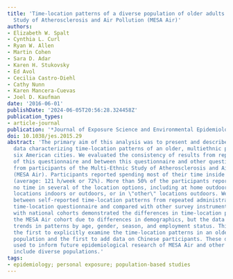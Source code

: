 ```yaml
---
title: 'Time-location patterns of a diverse population of older adults: The Multi-Ethnic
  Study of Atherosclerosis and Air Pollution (MESA Air)'
authors:
- Elizabeth W. Spalt
- Cynthia L. Curl
- Ryan W. Allen
- Martin Cohen
- Sara D. Adar
- Karen H. Stukovsky
- Ed Avol
- Cecilia Castro-Diehl
- Cathy Nunn
- Karen Mancera-Cuevas
- Joel D. Kaufman
date: '2016-06-01'
publishDate: '2024-06-05T20:56:28.324458Z'
publication_types:
- article-journal
publication: '*Journal of Exposure Science and Environmental Epidemiology*'
doi: 10.1038/jes.2015.29
abstract: 'The primary aim of this analysis was to present and describe questionnaire
  data characterizing time-location patterns of an older, multiethnic population from
  six American cities. We evaluated the consistency of results from repeated administration
  of this questionnaire and between this questionnaire and other questionnaires collected
  from participants of the Multi-Ethnic Study of Atherosclerosis and Air Pollution
  (MESA Air). Participants reported spending most of their time inside their homes
  (average: 121 h/week or 72%). More than 50% of the participants reported spending
  no time in several of the location options, including at home outdoors, at work/volunteer/school
  locations indoors or outdoors, or in \"other\" locations outdoors. We observed consistency
  between self-reported time-location patterns from repeated administration of the
  time-location questionnaire and compared with other survey instruments. Comparisons
  with national cohorts demonstrated the differences in time-location patterns in
  the MESA Air cohort due to differences in demographics, but the data showed similar
  trends in patterns by age, gender, season, and employment status. This study was
  the first to explicitly examine the time-location patterns in an older, multiethnic
  population and the first to add data on Chinese participants. These data can be
  used to inform future epidemiological research of MESA Air and other studies that
  include diverse populations.'
tags:
- epidemiology; personal exposure; population-based studies
---
```

